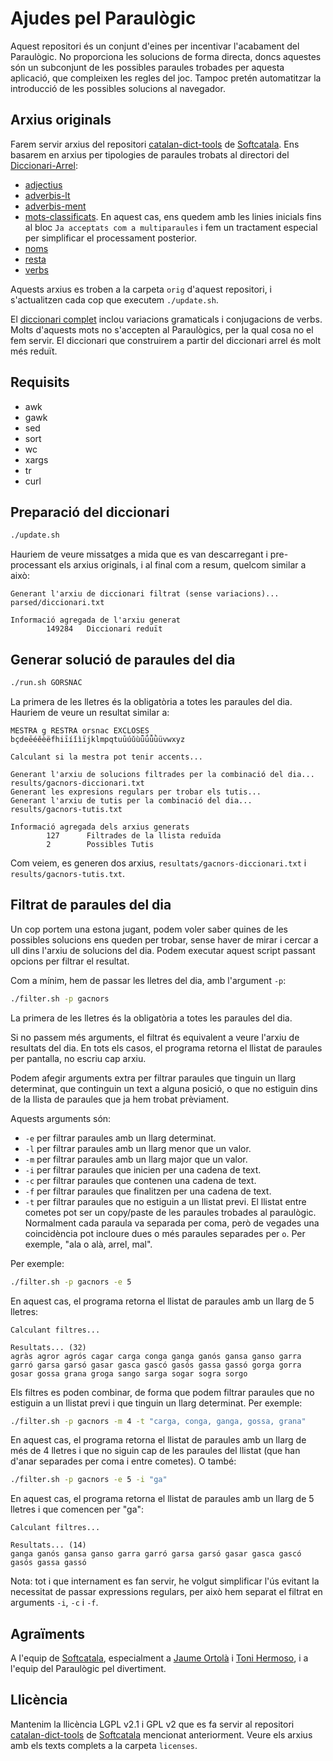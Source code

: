 # Ajudes pel Paraulògic

Aquest repositori és un conjunt d'eines per incentivar l'acabament del Paraulògic. No proporciona les solucions de forma directa, doncs aquestes són un subconjunt de les possibles paraules trobades per aquesta aplicació, que compleixen les regles del joc. Tampoc pretén automatitzar la introducció de les possibles solucions al navegador.

## Arxius originals

Farem servir arxius del repositori [catalan-dict-tools](https://github.com/Softcatala/catalan-dict-tools/) de [Softcatala](https://github.com/Softcatala/). Ens basarem en arxius per tipologies de paraules trobats al directori del [Diccionari-Arrel](https://github.com/Softcatala/catalan-dict-tools/blob/master/diccionari-arrel):

* [adjectius](https://github.com/Softcatala/catalan-dict-tools/blob/master/diccionari-arrel/adjectius-fdic.txt)
* [adverbis-lt](https://github.com/Softcatala/catalan-dict-tools/blob/master/diccionari-arrel/adverbis-lt.txt)
* [adverbis-ment](https://github.com/Softcatala/catalan-dict-tools/blob/master/diccionari-arrel/adverbis-ment-lt.txt)
* [mots-classificats](https://github.com/Softcatala/catalan-dict-tools/blob/master/diccionari-arrel/dnv/mots-classificats.txt). En aquest cas, ens quedem amb les linies inicials fins al bloc `Ja acceptats com a multiparaules` i fem un tractament especial per simplificar el processament posterior.
* [noms](https://github.com/Softcatala/catalan-dict-tools/blob/master/diccionari-arrel/noms-fdic.txt)
* [resta](https://github.com/Softcatala/catalan-dict-tools/blob/master/diccionari-arrel/resta-lt.txt)
* [verbs](https://github.com/Softcatala/catalan-dict-tools/blob/master/diccionari-arrel/verbs-fdic.txt)

Aquests arxius es troben a la carpeta `orig` d'aquest repositori, i s'actualitzen cada cop que executem `./update.sh`.

El [diccionari complet](https://github.com/Softcatala/catalan-dict-tools/blob/master/resultats/lt/diccionari.txt) inclou variacions gramaticals i conjugacions de verbs. Molts d'aquests mots no s'accepten al Paraulògics, per la qual cosa no el fem servir. El diccionari que construirem a partir del diccionari arrel és molt més reduït.

## Requisits

* awk
* gawk
* sed
* sort
* wc
* xargs
* tr
* curl

## Preparació del diccionari

```bash
./update.sh
```

Hauriem de veure missatges a mida que es van descarregant i pre-processant els arxius originals, i al final com a resum, quelcom similar a això:

```
Generant l'arxiu de diccionari filtrat (sense variacions)... parsed/diccionari.txt

Informació agregada de l'arxiu generat
        149284   Diccionari reduït
```

## Generar solució de paraules del dia

```bash
./run.sh GORSNAC
```

La primera de les lletres és la obligatòria a totes les paraules del dia. Hauriem de veure un resultat similar a:

```
MESTRA g RESTRA orsnac EXCLOSES bçdeēéěèëfhiīíǐìïjklmpqtuūúǔùǖǘǚǜüvwxyz

Calculant si la mestra pot tenir accents...

Generant l'arxiu de solucions filtrades per la combinació del dia... results/gacnors-diccionari.txt
Generant les expresions regulars per trobar els tutis...
Generant l'arxiu de tutis per la combinació del dia... results/gacnors-tutis.txt

Informació agregada dels arxius generats
        127      Filtrades de la llista reduïda
        2        Possibles Tutis
```

Com veiem, es generen dos arxius, `resultats/gacnors-diccionari.txt` i `results/gacnors-tutis.txt`.

## Filtrat de paraules del dia

Un cop portem una estona jugant, podem voler saber quines de les possibles solucions ens queden per trobar, sense haver de mirar i cercar a ull dins l'arxiu de solucions del dia. Podem executar aquest script passant opcions per filtrar el resultat.

Com a mínim, hem de passar les lletres del dia, amb l'argument `-p`:

```bash
./filter.sh -p gacnors
```

La primera de les lletres és la obligatòria a totes les paraules del dia.

Si no passem més arguments, el filtrat és equivalent a veure l'arxiu de resultats del dia. En tots els casos, el programa retorna el llistat de paraules per pantalla, no escriu cap arxiu.

Podem afegir arguments extra per filtrar paraules que tinguin un llarg determinat, que continguin un text a alguna posició, o que no estiguin dins de la llista de paraules que ja hem trobat prèviament.

Aquests arguments són:

* `-e` per filtrar paraules amb un llarg determinat.
* `-l` per filtrar paraules amb un llarg menor que un valor.
* `-m` per filtrar paraules amb un llarg major que un valor.
* `-i` per filtrar paraules que inicien per una cadena de text.
* `-c` per filtrar paraules que contenen una cadena de text.
* `-f` per filtrar paraules que finalitzen per una cadena de text.
* `-t` per filtrar paraules que no estiguin a un llistat previ. El llistat entre cometes pot ser un copy/paste de les paraules trobades al paraulògic. Normalment cada paraula va separada per coma, però de vegades una coincidència pot incloure dues o més paraules separades per ` o `. Per exemple, "ala o alà, arrel, mal".

Per exemple:

```bash
./filter.sh -p gacnors -e 5
```

En aquest cas, el programa retorna el llistat de paraules amb un llarg de 5 lletres:

```
Calculant filtres...

Resultats... (32)
agràs agror agrós cagar carga conga ganga ganós gansa ganso garra garró garsa garsó gasar gasca gascó gasós gassa gassó gorga gorra gosar gossa grana groga sango sarga sogar sogra sorgo
```

Els filtres es poden combinar, de forma que podem filtrar paraules que no estiguin a un llistat previ i que tinguin un llarg determinat. Per exemple:

```bash
./filter.sh -p gacnors -m 4 -t "carga, conga, ganga, gossa, grana"
```

En aquest cas, el programa retorna el llistat de paraules amb un llarg de més de 4 lletres i que no siguin cap de les paraules del llistat (que han d'anar separades per coma i entre cometes). O també:


```bash
./filter.sh -p gacnors -e 5 -i "ga"
```

En aquest cas, el programa retorna el llistat de paraules amb un llarg de 5 lletres i que comencen per "ga":

```
Calculant filtres...

Resultats... (14)
ganga ganós gansa ganso garra garró garsa garsó gasar gasca gascó gasós gassa gassó
```

Nota: tot i que internament es fan servir, he volgut simplificar l'ús evitant la necessitat de passar expressions regulars, per això hem separat el filtrat en arguments `-i`, `-c` i `-f`.

## Agraïments

A l'equip de [Softcatala](https://github.com/Softcatala), especialment a [Jaume Ortolà](https://github.com/jaumeortola) i [Toni Hermoso](https://github.com/toniher), i a l'equip del Paraulògic pel divertiment.

## Llicència

Mantenim la llicència LGPL v2.1 i GPL v2 que es fa servir al repositori [catalan-dict-tools](https://github.com/Softcatala/catalan-dict-tools/) de [Softcatala](https://github.com/Softcatala/) mencionat anteriorment. Veure els arxius amb els texts complets a la carpeta `licenses`.
